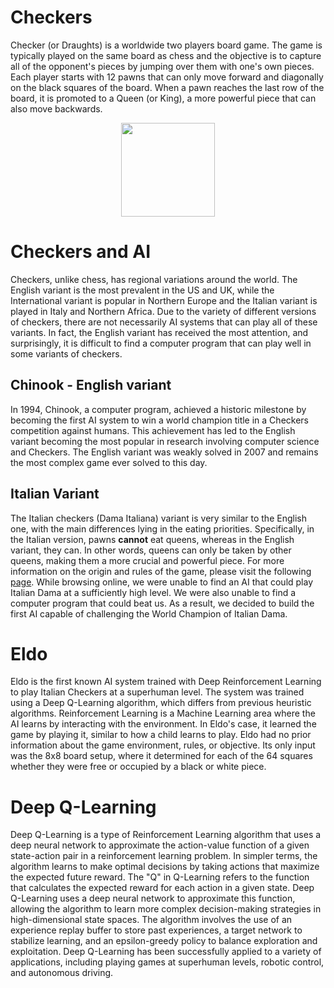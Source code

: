 # Checkers 

Checker (or Draughts) is a worldwide two players board game. The game is typically played on the same board as chess and the objective is to capture all of the opponent's pieces by jumping over them with one's own pieces. Each player starts with 12 pawns that can only move forward and diagonally on the black squares of the board. When a pawn reaches the last row of the board, it is promoted to a Queen (or King), a more powerful piece that can also move backwards.

<p align="center">
  <img src="https://user-images.githubusercontent.com/35597877/137335322-f02f5183-8892-4cd3-837d-de44bc853828.png" width="150">
</p>


# Checkers and AI
Checkers, unlike chess, has regional variations around the world. The English variant is the most prevalent in the US and UK, while the International variant is popular in Northern Europe and the Italian variant is played in Italy and Northern Africa. Due to the variety of different versions of checkers, there are not necessarily AI systems that can play all of these variants. In fact, the English variant has received the most attention, and surprisingly, it is difficult to find a computer program that can play well in some variants of checkers.

## Chinook - English variant
In 1994, Chinook, a computer program, achieved a historic milestone by becoming the first AI system to win a world champion title in a Checkers competition against humans. This achievement has led to the English variant becoming the most popular in research involving computer science and Checkers. The English variant was weakly solved in 2007 and remains the most complex game ever solved to this day.

## Italian Variant
The Italian checkers (Dama Italiana) variant is very similar to the English one, with the main differences lying in the eating priorities. Specifically, in the Italian version, pawns **cannot** eat queens, whereas in the English variant, they can. In other words, queens can only be taken by other queens, making them a more crucial and powerful piece. For more information on the origin and rules of the game, please visit the following [page](https://en.wikipedia.org/wiki/Italian_draughts).
While browsing online, we were unable to find an AI that could play Italian Dama at a sufficiently high level. We were also unable to find a computer program that could beat us. As a result, we decided to build the first AI capable of challenging the World Champion of Italian Dama.

# Eldo
Eldo is the first known AI system trained with Deep Reinforcement Learning to play Italian Checkers at a superhuman level. The system was trained using a Deep Q-Learning algorithm, which differs from previous heuristic algorithms. Reinforcement Learning is a Machine Learning area where the AI learns by interacting with the environment. In Eldo's case, it learned the game by playing it, similar to how a child learns to play. Eldo had no prior information about the game environment, rules, or objective. Its only input was the 8x8 board setup, where it determined for each of the 64 squares whether they were free or occupied by a black or white piece.

# Deep Q-Learning
Deep Q-Learning is a type of Reinforcement Learning algorithm that uses a deep neural network to approximate the action-value function of a given state-action pair in a reinforcement learning problem. In simpler terms, the algorithm learns to make optimal decisions by taking actions that maximize the expected future reward. The "Q" in Q-Learning refers to the function that calculates the expected reward for each action in a given state. Deep Q-Learning uses a deep neural network to approximate this function, allowing the algorithm to learn more complex decision-making strategies in high-dimensional state spaces. The algorithm involves the use of an experience replay buffer to store past experiences, a target network to stabilize learning, and an epsilon-greedy policy to balance exploration and exploitation. Deep Q-Learning has been successfully applied to a variety of applications, including playing games at superhuman levels, robotic control, and autonomous driving.

